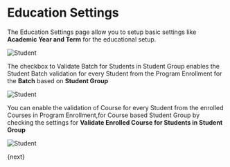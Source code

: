 # Education Settings

The Education Settings page allow you to setup basic settings like **Academic Year and Term** for the educational setup. 


<img class="screenshot" alt="Student" src="{{docs_base_url}}/assets/img/education/setup/education-settings.png">

The checkbox to Validate Batch for Students in Student Group enables the Student Batch validation for every Student from the Program Enrollment for the **Batch** based on **Student Group** 

<img class="screenshot" alt="Student" src="{{docs_base_url}}/assets/img/education/setup/student-batch-validation.gif">

You can enable the validation of Course for every Student from the enrolled Courses in Program Enrollment,for Course based Student Group by checking the settings for **Validate Enrolled Course for Students in Student Group**

<img class="screenshot" alt="Student" src="{{docs_base_url}}/assets/img/education/setup/student-course-validation.gif">

{next}